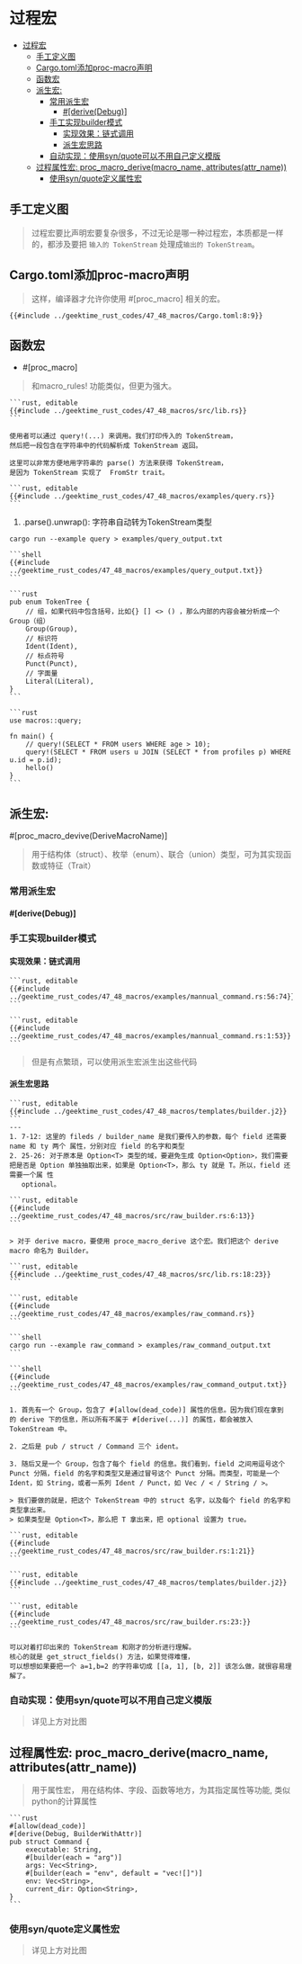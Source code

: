 # 过程宏

<!--ts-->
* [过程宏](#过程宏)
   * [手工定义图](#手工定义图)
   * [Cargo.toml添加proc-macro声明](#cargotoml添加proc-macro声明)
   * [函数宏](#函数宏)
   * [派生宏:](#派生宏)
      * [常用派生宏](#常用派生宏)
         * [#[derive(Debug)]](#derivedebug)
      * [手工实现builder模式](#手工实现builder模式)
         * [实现效果：链式调用](#实现效果链式调用)
         * [派生宏思路](#派生宏思路)
      * [自动实现：使用syn/quote可以不用自己定义模版](#自动实现使用synquote可以不用自己定义模版)
   * [过程属性宏: proc_macro_derive(macro_name, attributes(attr_name))](#过程属性宏-proc_macro_derivemacro_name-attributesattr_name)
      * [使用syn/quote定义属性宏](#使用synquote定义属性宏)

<!-- Created by https://github.com/ekalinin/github-markdown-toc -->
<!-- Added by: runner, at: Tue Oct 18 08:07:37 UTC 2022 -->

<!--te-->

## 手工定义图

> 过程宏要比声明宏要复杂很多，不过无论是哪一种过程宏，本质都是一样的，都涉及要把 `输入的 TokenStream` 处理成`输出的 TokenStream`。

## Cargo.toml添加proc-macro声明

> 这样，编译器才允许你使用 #[proc_macro] 相关的宏。

```toml, editable
{{#include ../geektime_rust_codes/47_48_macros/Cargo.toml:8:9}}
```

## 函数宏

- \#[proc_macro]

> 和macro_rules! 功能类似，但更为强大。

~~~admonish info title="src/lib.rs:定义过程函数宏示例：可以看到，都是处理TokenStream" collapsible=true
```rust, editable
{{#include ../geektime_rust_codes/47_48_macros/src/lib.rs}}
```
~~~

~~~admonish info title="TokenStream" collapsible=true
使用者可以通过 query!(...) 来调用。我们打印传入的 TokenStream，
然后把一段包含在字符串中的代码解析成 TokenStream 返回。

这里可以非常方便地用字符串的 parse() 方法来获得 TokenStream，
是因为 TokenStream 实现了  FromStr trait。
~~~

~~~admonish info title="examples/query.rs使用过冲示例" collapsible=true
```rust, editable
{{#include ../geektime_rust_codes/47_48_macros/examples/query.rs}}
```
~~~

1. .parse().unwrap(): 字符串自动转为TokenStream类型

```shell
cargo run --example query > examples/query_output.txt
```

~~~admonish info title="运行结果示例：可以看到打印出来的TokenStream" collapsible=true
```shell
{{#include ../geektime_rust_codes/47_48_macros/examples/query_output.txt}}
```
~~~

~~~admonish tip title='TokenStream是一个Iterator，里面包含一系列的TokenTree' collapsible=true
```rust
pub enum TokenTree {
    // 组，如果代码中包含括号，比如{} [] <> () ，那么内部的内容会被分析成一个Group（组）
    Group(Group), 
    // 标识符
    Ident(Ident),
    // 标点符号 
    Punct(Punct),
    // 字面量 
    Literal(Literal), 
}
```
~~~

~~~admonish info title="Group Example" collapsible=true
```rust
use macros::query;

fn main() {
    // query!(SELECT * FROM users WHERE age > 10);
    query!(SELECT * FROM users u JOIN (SELECT * from profiles p) WHERE u.id = p.id);
    hello()
}
```
~~~

## 派生宏:

#[proc_macro_devive(DeriveMacroName)]

> 用于结构体（struct）、枚举（enum）、联合（union）类型，可为其实现函数或特征（Trait）

### 常用派生宏

#### #[derive(Debug)]

### 手工实现builder模式

#### 实现效果：链式调用

~~~admonish info title="想到达到链式调用的效果" collapsible=true
```rust, editable
{{#include ../geektime_rust_codes/47_48_macros/examples/mannual_command.rs:56:74}}
```
~~~

~~~admonish info title="可以这样定义" collapsible=true
```rust, editable
{{#include ../geektime_rust_codes/47_48_macros/examples/mannual_command.rs:1:53}}
```
~~~

> 但是有点繁琐，可以使用派生宏派生出这些代码

#### 派生宏思路

~~~admonish info title="要生成的代码模版: 把输入的 TokenStream 抽取出来，也就是把在 struct 的定义内部，每个域的名字及其类型都抽出来，然后生成对应的方法代码。" collapsible=true
```rust, editable
{{#include ../geektime_rust_codes/47_48_macros/templates/builder.j2}}
```
---
1. 7-12: 这里的 fileds / builder_name 是我们要传入的参数，每个 field 还需要 name 和 ty 两个 属性，分别对应 field 的名字和类型
2. 25-26: 对于原本是 Option<T> 类型的域，要避免生成 Option<Option>，我们需要把是否是 Option 单独抽取出来，如果是 Option<T>，那么 ty 就是 T。所以，field 还需要一个属 性
   optional。
~~~

~~~admonish info title="构建对应数据结构" collapsible=true
```rust, editable
{{#include ../geektime_rust_codes/47_48_macros/src/raw_builder.rs:6:13}}
```
~~~

~~~admonish info title="src/lib.rs: 使用派生宏从TokenStream抽取出想要的信息" collapsible=true
> 对于 derive macro，要使用 proce_macro_derive 这个宏。我们把这个 derive macro 命名为 Builder。

```rust, editable
{{#include ../geektime_rust_codes/47_48_macros/src/lib.rs:18:23}}
```
~~~

~~~admonish info title="examples/raw_command.rs: 使用这个派生宏抽取" collapsible=true
```rust, editable
{{#include ../geektime_rust_codes/47_48_macros/examples/raw_command.rs}}
```
~~~

~~~admonish info title="运行，查看获取的TokenStream" collapsible=true
```shell
cargo run --example raw_command > examples/raw_command_output.txt
```

```shell
{{#include ../geektime_rust_codes/47_48_macros/examples/raw_command_output.txt}}
```
~~~

~~~admonish info title='打印信息说明' collapsible=true
1. 首先有一个 Group，包含了 #[allow(dead_code)] 属性的信息。因为我们现在拿到 的 derive 下的信息，所以所有不属于 #[derive(...)] 的属性，都会被放入 TokenStream 中。

2. 之后是 pub / struct / Command 三个 ident。

3. 随后又是一个 Group，包含了每个 field 的信息。我们看到，field 之间用逗号这个 Punct 分隔，field 的名字和类型又是通过冒号这个 Punct 分隔。而类型，可能是一个 Ident，如 String，或者一系列 Ident / Punct，如 Vec / < / String / >。
~~~

~~~admonish info title="src/raw_builder.rs: 使用anyhow与askama抽取TokenStream中的信息" collapsible=true
> 我们要做的就是，把这个 TokenStream 中的 struct 名字，以及每个 field 的名字和类型拿出来。
> 如果类型是 Option<T>，那么把 T 拿出来，把 optional 设置为 true。

```rust, editable
{{#include ../geektime_rust_codes/47_48_macros/src/raw_builder.rs:1:21}}
```
~~~

~~~admonish info title="templates/builder.j2: 上面askama用到的jinja2模版" collapsible=true
```rust, editable
{{#include ../geektime_rust_codes/47_48_macros/templates/builder.j2}}
```
~~~

~~~admonish info title="src/raw_builder.rs: 实现对应抽取方法" collapsible=true
```rust, editable
{{#include ../geektime_rust_codes/47_48_macros/src/raw_builder.rs:23:}}
```
~~~

~~~admonish tip title="提示：类比理解" collapsible=true
可以对着打印出来的 TokenStream 和刚才的分析进行理解。
核心的就是 get_struct_fields() 方法，如果觉得难懂，
可以想想如果要把一个 a=1,b=2 的字符串切成 [[a, 1], [b, 2]] 该怎么做，就很容易理解了。
~~~

### 自动实现：使用syn/quote可以不用自己定义模版

> 详见上方对比图

## 过程属性宏: proc_macro_derive(macro_name, attributes(attr_name))

> 用于属性宏， 用在结构体、字段、函数等地方，为其指定属性等功能, 类似python的计算属性

~~~admonish tip title='定义结构体时在某个字段上方使用对应attr_name' collapsible=true
```rust
#[allow(dead_code)]
#[derive(Debug, BuilderWithAttr)]
pub struct Command {
    executable: String,
    #[builder(each = "arg")]
    args: Vec<String>,
    #[builder(each = "env", default = "vec![]")]
    env: Vec<String>,
    current_dir: Option<String>,
}
```
~~~

### 使用syn/quote定义属性宏

> 详见上方对比图
